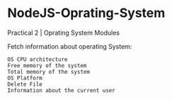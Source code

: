 # NodeJS-Oprating-System
Practical 2 | Oprating System Modules

Fetch information about operating System:

    OS CPU architecture
    Free memory of the system
    Total memory of the system
    OS Platform
    Delete File
    Information about the current user
